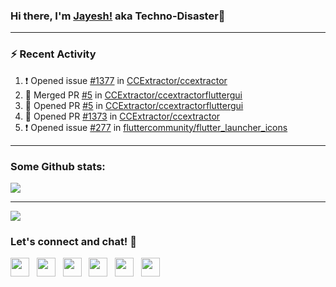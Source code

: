 ### Hi there, I'm [Jayesh!](https://technodisaster.com) aka Techno-Disaster👋


---

### :zap: Recent Activity

<!--START_SECTION:activity-->
1. ❗️ Opened issue [#1377](https://github.com//CCExtractor/ccextractor/issues/1377) in [CCExtractor/ccextractor](https://github.com//CCExtractor/ccextractor)
2. 🎉 Merged PR [#5](https://github.com//CCExtractor/ccextractorfluttergui/pull/5) in [CCExtractor/ccextractorfluttergui](https://github.com//CCExtractor/ccextractorfluttergui)
3. 💪 Opened PR [#5](https://github.com//CCExtractor/ccextractorfluttergui/pull/5) in [CCExtractor/ccextractorfluttergui](https://github.com//CCExtractor/ccextractorfluttergui)
4. 💪 Opened PR [#1373](https://github.com//CCExtractor/ccextractor/pull/1373) in [CCExtractor/ccextractor](https://github.com//CCExtractor/ccextractor)
5. ❗️ Opened issue [#277](https://github.com//fluttercommunity/flutter_launcher_icons/issues/277) in [fluttercommunity/flutter_launcher_icons](https://github.com//fluttercommunity/flutter_launcher_icons)
<!--END_SECTION:activity-->

---

### Some Github stats:

<a href="https://github.com/anuraghazra/github-readme-stats">
  <img align="center" src="https://github-readme-stats.vercel.app/api?username=Techno-Disaster&include_all_commits=false&count_private=true&show_icons=true&icon_color=f3437a&bg_color=30,f2ffe6,e6ffff" />
</a>

---

![](https://komarev.com/ghpvc/?username=Techno-Disaster)


### Let's connect and chat! :incoming_envelope:

<p>
 <a href="https://gitlab.com/Techno-Disaster"><img height="30" src="https://img.shields.io/badge/gitlab-FCA121.svg??&style=for-the-badge&logo=gitlab"></a>&nbsp;&nbsp;
<a href="https://twitter.com/techno_disaster"><img height="30" src="https://img.shields.io/badge/twitter-%231DA1F2.svg?&style=for-the-badge&logo=twitter&logoColor=white"></a>&nbsp;&nbsp;
<a href="https://www.instagram.com/techno_disaster"><img height="30" src="https://img.shields.io/badge/instagram-C13584.svg?&style=for-the-badge&logo=instagram&logoColor=white"></a>&nbsp;&nbsp;
<a href="mailto:nirvejayesh@gmail.com"><img height="30" src="https://img.shields.io/badge/gmail-c14438?&style=for-the-badge&logo=gmail&logoColor=white"></a>&nbsp;&nbsp;
<a href="https://t.me/techno_disaster"><img height="30" src="https://img.shields.io/badge/telegram-blue?&style=for-the-badge&logo=telegram&logoColor=white" /></a>&nbsp;&nbsp;
<a href="https://www.linkedin.com/in/techno-disaster/"><img height="30" src="https://img.shields.io/badge/linkedin-blue.svg?&style=for-the-badge&logo=linkedin&logoColor=white"></a>&nbsp;&nbsp;

</p>
